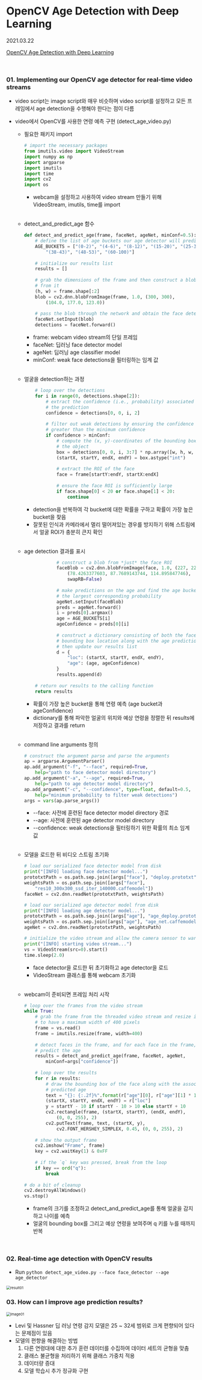# OpenCV Age Detection with Deep Learning

2021.03.22 

[OpenCV Age Detection with Deep Learning](https://www.pyimagesearch.com/2020/04/13/opencv-age-detection-with-deep-learning/)

<br>

### 01. Implementing our OpenCV age detector for real-time video streams

* video script는 image script와 매우 비슷하며 video script를 설정하고 모든 프레임에서 age detection을 수행해야 한다는 점이 다름

* video에서 OpenCV를 사용한 연령 예측 구현 (detect_age_video.py)

  * 필요한 패키지 import

    ```python
    # import the necessary packages
    from imutils.video import VideoStream
    import numpy as np
    import argparse
    import imutils
    import time
    import cv2
    import os
    ```

    *  webcam을 설정하고 사용하여 video stream 만들기 위해 VideoStream, imutils, time를 import

  <br>

  * detect_and_predict_age 함수

    ```python
    def detect_and_predict_age(frame, faceNet, ageNet, minConf=0.5):
    	# define the list of age buckets our age detector will predict
    	AGE_BUCKETS = ["(0-2)", "(4-6)", "(8-12)", "(15-20)", "(25-32)",
    		"(38-43)", "(48-53)", "(60-100)"]
        
    	# initialize our results list
    	results = []
    	
        # grab the dimensions of the frame and then construct a blob
    	# from it
    	(h, w) = frame.shape[:2]
    	blob = cv2.dnn.blobFromImage(frame, 1.0, (300, 300),
    		(104.0, 177.0, 123.0))
    	
        # pass the blob through the network and obtain the face detections
    	faceNet.setInput(blob)
    	detections = faceNet.forward()
    ```

    * frame: webcam video stream의 단일 프레임
    * faceNet: 딥러닝 face detector model
    * ageNet: 딥러닝 age classifier model
    * minConf: weak face detections을 필터링하는 임계 값

  <br>

  * 얼굴을 detection하는 과정

    ```python
    	# loop over the detections
    	for i in range(0, detections.shape[2]):
    		# extract the confidence (i.e., probability) associated with
    		# the prediction
    		confidence = detections[0, 0, i, 2]
            
    		# filter out weak detections by ensuring the confidence is
    		# greater than the minimum confidence
    		if confidence > minConf:
    			# compute the (x, y)-coordinates of the bounding box for
    			# the object
    			box = detections[0, 0, i, 3:7] * np.array([w, h, w, h])
    			(startX, startY, endX, endY) = box.astype("int")
    			
                # extract the ROI of the face
    			face = frame[startY:endY, startX:endX]
    			
                # ensure the face ROI is sufficiently large
    			if face.shape[0] < 20 or face.shape[1] < 20:
    				continue
    ```

    * detection을 반복하여 각 bucket에 대한 확률을 구하고 확률이 가장 높은 bucket을 찾음
    * 잘못된 인식과 카메라에서 멀리 떨어져있는 경우를 방지하기 위해 스트림에서 얼굴 ROI가 충분히 큰지 확인

  <br>

  * age detection 결과를 표시

    ```python
    			# construct a blob from *just* the face ROI
    			faceBlob = cv2.dnn.blobFromImage(face, 1.0, (227, 227),
    				(78.4263377603, 87.7689143744, 114.895847746),
    				swapRB=False)
            
    			# make predictions on the age and find the age bucket with
    			# the largest corresponding probability
    			ageNet.setInput(faceBlob)
    			preds = ageNet.forward()
    			i = preds[0].argmax()
    			age = AGE_BUCKETS[i]
    			ageConfidence = preds[0][i]
    			
                # construct a dictionary consisting of both the face
    			# bounding box location along with the age prediction,
    			# then update our results list
    			d = {
    				"loc": (startX, startY, endX, endY),
    				"age": (age, ageConfidence)
    			}
    			results.append(d)
                
    	# return our results to the calling function
    	return results
    ```

    * 확률이 가장 높은 bucket을 통해 연령 예측 (age bucket과 ageConfidence)
    * dictionary를 통해 파악한 얼굴의 위치와 예상 연령을 정렬한 뒤 results에 저장하고 결과를 return

  <br>

  * command line arguments 정의

    ```python
    # construct the argument parse and parse the arguments
    ap = argparse.ArgumentParser()
    ap.add_argument("-f", "--face", required=True,
    	help="path to face detector model directory")
    ap.add_argument("-a", "--age", required=True,
    	help="path to age detector model directory")
    ap.add_argument("-c", "--confidence", type=float, default=0.5,
    	help="minimum probability to filter weak detections")
    args = vars(ap.parse_args())
    ```

    * --face: 사전에 훈련된 face detector model directory 경로
    * --age: 사전에 훈련된 age detector model directory
    * --confidence: weak detections을 필터링하기 위한 확률의 최소 임계 값

  <br>

  * 모델을 로드한 뒤 비디오 스트림 초기화

    ```python
    # load our serialized face detector model from disk
    print("[INFO] loading face detector model...")
    prototxtPath = os.path.sep.join([args["face"], "deploy.prototxt"])
    weightsPath = os.path.sep.join([args["face"],
    	"res10_300x300_ssd_iter_140000.caffemodel"])
    faceNet = cv2.dnn.readNet(prototxtPath, weightsPath)
    
    # load our serialized age detector model from disk
    print("[INFO] loading age detector model...")
    prototxtPath = os.path.sep.join([args["age"], "age_deploy.prototxt"])
    weightsPath = os.path.sep.join([args["age"], "age_net.caffemodel"])
    ageNet = cv2.dnn.readNet(prototxtPath, weightsPath)
    
    # initialize the video stream and allow the camera sensor to warm up
    print("[INFO] starting video stream...")
    vs = VideoStream(src=0).start()
    time.sleep(2.0)
    ```

    * face detector을 로드한 뒤 초기화하고 age detector을 로드
    * VideoStream 클래스를 통해 webcam 초기화

  <br>

  * webcam이 준비되면 프레임 처리 시작

    ```python
    # loop over the frames from the video stream
    while True:
    	# grab the frame from the threaded video stream and resize it
    	# to have a maximum width of 400 pixels
    	frame = vs.read()
    	frame = imutils.resize(frame, width=400)
        
    	# detect faces in the frame, and for each face in the frame,
    	# predict the age
    	results = detect_and_predict_age(frame, faceNet, ageNet,
    		minConf=args["confidence"])
    	
        # loop over the results
    	for r in results:
    		# draw the bounding box of the face along with the associated
    		# predicted age
    		text = "{}: {:.2f}%".format(r["age"][0], r["age"][1] * 100)
    		(startX, startY, endX, endY) = r["loc"]
    		y = startY - 10 if startY - 10 > 10 else startY + 10
    		cv2.rectangle(frame, (startX, startY), (endX, endY),
    			(0, 0, 255), 2)
    		cv2.putText(frame, text, (startX, y),
    			cv2.FONT_HERSHEY_SIMPLEX, 0.45, (0, 0, 255), 2)
    	
        # show the output frame
    	cv2.imshow("Frame", frame)
    	key = cv2.waitKey(1) & 0xFF
    	
        # if the `q` key was pressed, break from the loop
    	if key == ord("q"):
    		break
            
    # do a bit of cleanup
    cv2.destroyAllWindows()
    vs.stop()
    ```

    * frame의 크기를 조정하고 detect_and_predict_age를 통해 얼굴을 감지하고 나이를 예측
    * 얼굴의 bounding box를 그리고 예상 연령을 보여주며 q 키를 누를 때까지 반복 

<br>

### 02. Real-time age detection with OpenCV results

* Run `python detect_age_video.py --face face_detector --age age_detector`

<img src="https://github.com/hyunmin0317/OpenCV_Study/blob/master/AgeDetector(Video)/Github/result01.PNG?raw=true" alt="result01" style="zoom:67%;" />

<br>

### 03. How can I improve age prediction results?

<img src="https://github.com/hyunmin0317/OpenCV_Study/blob/master/AgeDetector(Video)/Github/image01.PNG?raw=true" alt="image01" style="zoom:67%;" />

* Levi 및 Hassner 딥 러닝 연령 감지 모델은  25 ~ 32세 범위로 크게 편향되어 있다는 문제점이 있음
* 모델의 편향을 해결하는 방법
  1. 다른 연령대에 대한 추가 훈련 데이터를 수집하여 데이터 세트의 균형을 맞춤
  2. 클래스 불균형을 처리하기 위해 클래스 가중치 적용
  3. 데이터량 증대
  4. 모델 학습시 추가 정규화 구현